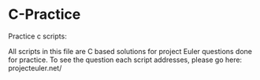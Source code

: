 # C-Practice
Practice c scripts:

All scripts in this file are C based solutions for project Euler questions done for practice. 
To see the question each script addresses, please go here: projecteuler.net/
